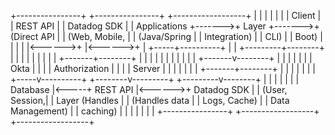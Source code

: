 +----------------+        +----------------+        +------------------+
|                |        |                |        |                  |
| Client         |        | REST API       |        | Datadog SDK      |
| Applications   +------->+ Layer          +------->+ (Direct API      |
| (Web, Mobile,  |        | (Java/Spring   |        |  Integration)    |
| CLI)           |        | Boot)          |        |                  |
|                |<------>+                |<------>+                  |
+-----+----------+        |                |        +---------+--------+
      |                   |                |                  |
      |                   |                |                  |
      |                   +-------+--------+                  |
      |                           |                           |
      |                           |                           |
      |                           |                           |
      |                   +-------v--------+                  |
      |                   |                |                  |
      |                   | Okta           |                  |
      |                   | Authorization  |                  |
      |                   | Server         |                  |
      |                   |                |                  |
      |                   +-------+--------+                  |
      |                           |                           |
      |                           |                           |
+-----v----------+      +--------v---------+        +---------v--------+
|                |      |                  |        |                  |
| Database       |<-----+ REST API         |<------>+ Datadog SDK      |
| (User, Session,|      | Layer (Handles   |        | (Handles data    |
|  Logs, Cache)  |      | Data Management) |        |  caching)        |
|                |      |                  |        |                  |
+----------------+      +------------------+        +------------------+

